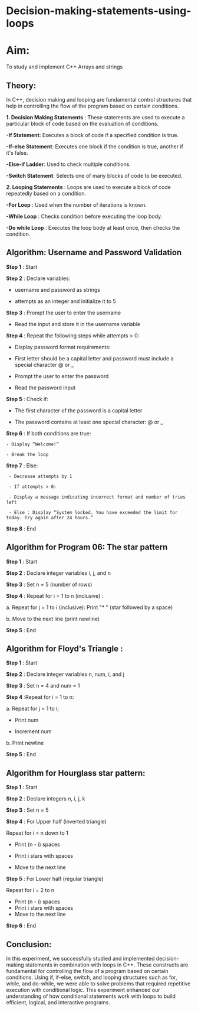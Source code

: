# Decision-making-statements-using-loops

# Aim: 
To study and implement C++ Arrays and strings

## Theory:

In C++, decision making and looping are fundamental control structures that help in controlling the flow of the program based on certain conditions.

**1. Decision Making Statements** : 
These statements are used to execute a particular block of code based on the evaluation of conditions.

**-If Statement**: Executes a block of code if a specified condition is true.

**-If-else Statement**: Executes one block if the condition is true, another if it's false.

**-Else-if Ladder**: Used to check multiple conditions.

**-Switch Statement**: Selects one of many blocks of code to be executed.

**2. Looping Statements** :
Loops are used to execute a block of code repeatedly based on a condition.

**-For Loop** : Used when the number of iterations is known.

**-While Loop** : Checks condition before executing the loop body.

**-Do while Loop** : Executes the loop body at least once, then checks the condition.

## Algorithm: Username and Password Validation

**Step 1** : Start

**Step 2** : Declare variables:
 - username and password as strings

 - attempts as an integer and initialize it to 5

**Step 3** : Prompt the user to enter the username

  - Read the input and store it in the username variable

**Step 4** : Repeat the following steps while attempts > 0:

  - Display password format requirements:

  - First letter should be a capital letter and password must include a special character @ or _

  - Prompt the user to enter the password

  - Read the password input

**Step 5** : Check if:

   - The first character of the password is a capital letter

   - The password contains at least one special character: @ or _

**Step 6** : If both conditions are true:

    - Display “Welcome!”

    - Break the loop

**Step 7** : Else:

     - Decrease attempts by 1

     - If attempts > 0:

     - Display a message indicating incorrect format and number of tries left

     - Else : Display “System locked. You have exceeded the limit for today. Try again after 24 hours.”

**Step 8** : End

## Algorithm for Program 06: The star pattern

**Step 1** : Start

**Step 2** : Declare integer variables i, j, and n

**Step 3** : Set n = 5 (number of rows)

**Step 4** : Repeat for i = 1 to n (inclusive) :
  
   
   a. Repeat for j = 1 to i (inclusive): Print "* " (star followed by a space)
  
   
   b. Move to the next line (print newline)

**Step 5** : End

## Algorithm for Floyd's Triangle :

**Step 1** : Start

**Step 2** : Declare integer variables n, num, i, and j

**Step 3** : Set n = 4 and num = 1

**Step 4** :Repeat for i = 1 to n:
   

a. Repeat for j = 1 to i; 
    

- Print num
     

- Increment num
  

b. Print newline

**Step 5** : End


## Algorithm for Hourglass star pattern:

**Step 1** : Start

**Step 2** : Declare integers n, i, j, k

**Step 3** : Set n = 5

**Step 4** : For Upper half (inverted triangle)
  
 
  Repeat for i = n down to 1
   
- Print (n - i) spaces

- Print i stars with spaces

- Move to the next line

**Step 5** : For Lower half (regular triangle)
  
  
  Repeat for i = 2 to n

 - Print (n - i) spaces
 
 - Print i stars with spaces
 
 - Move to the next line

**Step 6** : End

## Conclusion:

In this experiment, we successfully studied and implemented decision-making statements in combination with loops in C++. These constructs are fundamental for controlling the flow of a program based on certain conditions. Using if, if-else, switch, and looping structures such as for, while, and do-while, we were able to solve problems that required repetitive execution with conditional logic. This experiment enhanced our understanding of how conditional statements work with loops to build efficient, logical, and interactive programs.






